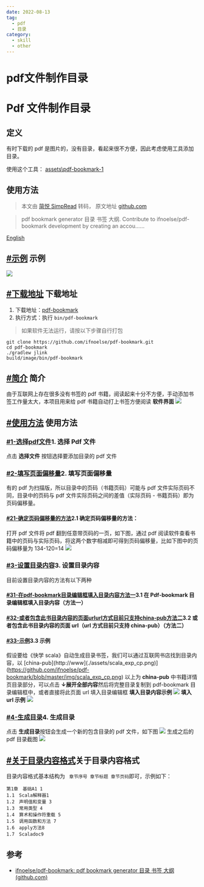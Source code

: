 ```yaml
---
date: 2022-08-13
tag:
  - pdf
  - 目录
category:
  - skill
  - other
---
```


# pdf文件制作目录

# Pdf 文件制作目录


## 定义

有时下载的 pdf 是图片的，没有目录，看起来很不方便，因此考虑使用工具添加目录。

使用这个工具： [assets\pdf-bookmark-1](.//)

## 使用方法

> 本文由 [简悦 SimpRead](http://ksria.com/simpread/) 转码， 原文地址 [github.com](https://github.com/ifnoelse/pdf-bookmark)

> pdf bookmark generator 目录 书签 大纲. Contribute to ifnoelse/pdf-bookmark development by creating an accou......

[English](https://github.com/ifnoelse/pdf-bookmark/blob/master/README-EN.md)

[#示例](.//) 示例
---------

[![](./assets/intro.gif)](https://github.com/ifnoelse/pdf-bookmark/blob/master/img/intro.gif)

[#下载地址](.//) 下载地址
-------------

1. 下载地址：[pdf-bookmark](https://github.com/ifnoelse/pdf-bookmark/releases)
2. 执行方式：执行 `bin/pdf-bookmark`

> 如果软件无法运行，请按以下步骤自行打包

```
git clone https://github.com/ifnoelse/pdf-bookmark.git
cd pdf-bookmark
./gradlew jlink
build/image/bin/pdf-bookmark
```

[#简介](.//) 简介
---------

由于互联网上存在很多没有书签的 pdf 书籍，阅读起来十分不方便，手动添加书签工作量太大，本项目用来给 pdf 书籍自动打上书签方便阅读
**软件界面**
[![](./assets/main_gui.png)](https://github.com/ifnoelse/pdf-bookmark/blob/master/img/main_gui.png)

[#使用方法](.//) 使用方法
-------------

### [#1-选择pdf文件](.//)1. 选择 Pdf 文件

点击 **选择文件** 按钮选择要添加目录的 pdf 文件

### [#2-填写页面偏移量](.//)2. 填写页面偏移量

有的 pdf 为扫描版，所以目录中的页码（书籍页码）可能与 pdf 文件实际页码不同，目录中的页码与 pdf 文件实际页码之间的差值（实际页码 - 书籍页码）即为页码偏移量。

#### [#21-确定页码偏移量的方法](.//)2.1 确定页码偏移量的方法：

打开 pdf 文件将 pdf 翻到任意带页码的一页，如下图，通过 pdf 阅读软件查看书籍中的页码与实际页码，将这两个数字相减即可得到页码偏移量，比如下图中的页码偏移量为 134-120=14 [![](./assets/page_offset_m.png)](https://github.com/ifnoelse/pdf-bookmark/blob/master/img/page_offset_m.png)

### [#3-设置目录内容](.//)3. 设置目录内容

目前设置目录内容的方法有以下两种

#### [#31-在pdf-bookmark目录编辑框填入目录内容方法一](.//)3.1 在 Pdf-bookmark 目录编辑框填入目录内容（方法一）

#### [#32-或者包含此书目录内容的页面urlurl方式目前只支持china-pub方法二](.//)3.2 或者包含此书目录内容的页面 url（url 方式目前只支持 china-pub）（方法二）

#### [#33-示例](.//)3.3 示例

假设要给《快学 scala》自动生成目录书签，我们可以通过互联网书店找到目录内容，以 [china-pub](http://www](./assets/scala_exp_cp.png)](https://github.com/ifnoelse/pdf-bookmark/blob/master/img/scala_exp_cp.png)
以上为 **china-pub** 中书籍详情页目录部分，可以点击 **↓展开全部内容**然后将完整目录复制到 pdf-bookmark 目录编辑框中，或者直接将此页面 url 填入目录编辑框
**填入目录内容示例**
[![](./assets/scala_exp_bm1.png)](https://github.com/ifnoelse/pdf-bookmark/blob/master/img/scala_exp_bm1.png)
**填入 url 示例**
[![](./assets/scala_exp_bm2.png)](https://github.com/ifnoelse/pdf-bookmark/blob/master/img/scala_exp_bm2.png)

### [#4-生成目录](.//)4. 生成目录

点击 **生成目录**按钮会生成一个新的包含目录的 pdf 文件，如下图
[![](./assets/scala_exp_bm3.png)](https://github.com/ifnoelse/pdf-bookmark/blob/master/img/scala_exp_bm3.png)
生成之后的 pdf 目录截图
[![](./assets/scala_exp.png)](https://github.com/ifnoelse/pdf-bookmark/blob/master/img/scala_exp.png)

[#关于目录内容格式](.//)关于目录内容格式
---------------------

目录内容格式基本结构为 ` 章节序号 章节标题 章节页码`即可，示例如下：

```
第1章　基础A1 1 
1.1　Scala解释器1 
1.2　声明值和变量 3 
1.3　常用类型 4 
1.4　算术和操作符重载 5 
1.5　调用函数和方法 7 
1.6　apply方法8 
1.7　Scaladoc9
```

## 参考

- [ifnoelse/pdf-bookmark: pdf bookmark generator 目录 书签 大纲 (github.com)](https://github.com/ifnoelse/pdf-bookmark)
